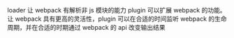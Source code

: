 loader 让 webpack 有解析非 js 模块的能力
plugin 可以扩展 webpack 的功能。让 webpack 具有更高的灵活性，plugin 可以在合适的时间监听 webpack 的生命周期，并在合适的时期通过 webpack 的 api 改变输出结果

